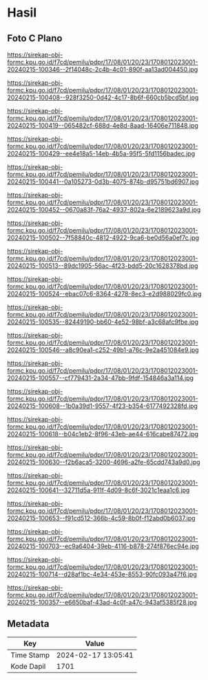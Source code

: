 # Hasil

## Foto C Plano

https://sirekap-obj-formc.kpu.go.id/f7cd/pemilu/pdpr/17/08/01/20/23/1708012023001-20240215-100346--2f14048c-2c4b-4c01-890f-aa13ad004450.jpg

https://sirekap-obj-formc.kpu.go.id/f7cd/pemilu/pdpr/17/08/01/20/23/1708012023001-20240215-100408--928f3250-0d42-4c17-8b6f-660cb5bcd5bf.jpg

https://sirekap-obj-formc.kpu.go.id/f7cd/pemilu/pdpr/17/08/01/20/23/1708012023001-20240215-100419--065482cf-688d-4e8d-8aad-16406e711848.jpg

https://sirekap-obj-formc.kpu.go.id/f7cd/pemilu/pdpr/17/08/01/20/23/1708012023001-20240215-100429--ee4e18a5-14eb-4b5a-95f5-5fd1156badec.jpg

https://sirekap-obj-formc.kpu.go.id/f7cd/pemilu/pdpr/17/08/01/20/23/1708012023001-20240215-100441--0a105273-0d3b-4075-874b-d95751bd6907.jpg

https://sirekap-obj-formc.kpu.go.id/f7cd/pemilu/pdpr/17/08/01/20/23/1708012023001-20240215-100452--0670a83f-76a2-4937-802a-6e2189623a9d.jpg

https://sirekap-obj-formc.kpu.go.id/f7cd/pemilu/pdpr/17/08/01/20/23/1708012023001-20240215-100502--7f58840c-4812-4922-9ca6-be0d56a0ef7c.jpg

https://sirekap-obj-formc.kpu.go.id/f7cd/pemilu/pdpr/17/08/01/20/23/1708012023001-20240215-100513--89dc1905-56ac-4f23-bdd5-20c1628378bd.jpg

https://sirekap-obj-formc.kpu.go.id/f7cd/pemilu/pdpr/17/08/01/20/23/1708012023001-20240215-100524--ebac07c6-8364-4278-8ec3-e2d988029fc0.jpg

https://sirekap-obj-formc.kpu.go.id/f7cd/pemilu/pdpr/17/08/01/20/23/1708012023001-20240215-100535--82449190-bb60-4e52-98bf-a3c68afc9fbe.jpg

https://sirekap-obj-formc.kpu.go.id/f7cd/pemilu/pdpr/17/08/01/20/23/1708012023001-20240215-100546--a8c90ea1-c252-49b1-a76c-9e2a451084e9.jpg

https://sirekap-obj-formc.kpu.go.id/f7cd/pemilu/pdpr/17/08/01/20/23/1708012023001-20240215-100557--cf779431-2a34-47bb-9fdf-154846a3a114.jpg

https://sirekap-obj-formc.kpu.go.id/f7cd/pemilu/pdpr/17/08/01/20/23/1708012023001-20240215-100608--1b0a39d1-9557-4f23-b354-6177492328fd.jpg

https://sirekap-obj-formc.kpu.go.id/f7cd/pemilu/pdpr/17/08/01/20/23/1708012023001-20240215-100618--b04c1eb2-8f96-43eb-ae44-616cabe87472.jpg

https://sirekap-obj-formc.kpu.go.id/f7cd/pemilu/pdpr/17/08/01/20/23/1708012023001-20240215-100630--f2b6aca5-3200-4696-a2fe-65cdd743a9d0.jpg

https://sirekap-obj-formc.kpu.go.id/f7cd/pemilu/pdpr/17/08/01/20/23/1708012023001-20240215-100641--32711d5a-911f-4d09-8c6f-3021c1eaa1c6.jpg

https://sirekap-obj-formc.kpu.go.id/f7cd/pemilu/pdpr/17/08/01/20/23/1708012023001-20240215-100653--f91cd512-366b-4c59-8b0f-f12abd0b6037.jpg

https://sirekap-obj-formc.kpu.go.id/f7cd/pemilu/pdpr/17/08/01/20/23/1708012023001-20240215-100703--ec9a6404-39eb-4116-b878-274f876ec94e.jpg

https://sirekap-obj-formc.kpu.go.id/f7cd/pemilu/pdpr/17/08/01/20/23/1708012023001-20240215-100714--d28af1bc-4e34-453e-8553-90fc093a47f6.jpg

https://sirekap-obj-formc.kpu.go.id/f7cd/pemilu/pdpr/17/08/01/20/23/1708012023001-20240215-100357--e6650baf-43ad-4c0f-a47c-943af5385f28.jpg


## Metadata

| Key        | Value               |
| ---------- | ------------------- |
| Time Stamp | 2024-02-17 13:05:41 |
| Kode Dapil | 1701                |



